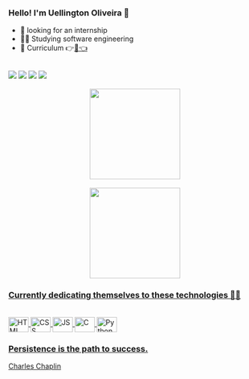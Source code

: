 ### Hello! I'm Uellington Oliveira 👋

- 🤞 looking for an internship 
- 👨‍🎓 Studying software engineering
- 💼 Curriculum   👉<a href="https://www.canva.com/design/DAE_qXM8D4A/4tEdCgH_NWeFylqc_Bfy-A/edit?utm_content=DAE_qXM8D4A&utm_campaign=designshare&utm_medium=link2&utm_source=sharebutton" target="_blank">📄👈</a>
<br>
 <a href="https://www.linkedin.com/in/uellingtonoliveira/" target="_blank"><img src="https://img.shields.io/badge/-LinkedIn-%230077B5?style=for-the-badge&logo=linkedin&logoColor=white" target="_blank"></a> 
<a href="https://discord.com/channels/@me" target="_blank"><img src="https://img.shields.io/badge/Discord-7289DA?style=for-the-badge&logo=discord&logoColor=white"></a>
<a href="https://wa.me/73998099188" target="_blank"><img src="https://img.shields.io/badge/WhatsApp-25D366?style=for-the-badge&logo=whatsapp&logoColor=white"></a>
<a href="https://mail.google.com/mail/u/0/#inbox" target="_blank"><img src="https://img.shields.io/badge/Gmail-D14836?style=for-the-badge&logo=gmail&logoColor=white"></a>
<br><br>
<div align="center">
  <a href="https://github.com/uellingtonoliver">
  <img height="180em" src="https://github-readme-stats.vercel.app/api?username=uellingtonoliver&show_icons=true&theme=dracula&include_all_commits=true&count_private=true"/>
<br><br>  
  <img height="180em" src="https://github-readme-stats.vercel.app/api/top-langs/?username=uellingtonoliver&layout=compact&langs_count=7&theme=dracula"/>
</div> 
  
### Currently dedicating themselves to these technologies 👨‍🎓
  
<div style="display: inline_block"><br>
  <img align="center" alt="HTML" height="30" width="40" src="https://cdn.jsdelivr.net/gh/devicons/devicon/icons/html5/html5-original.svg" />
  <img align="center" alt="CSS" height="30" width="40" src="https://cdn.jsdelivr.net/gh/devicons/devicon/icons/css3/css3-original.svg" />
  <img align="center" alt="JS" height="30" width="40" src="https://cdn.jsdelivr.net/gh/devicons/devicon/icons/javascript/javascript-original.svg" />
  <img align="center" alt="C" height="30" width="40" src="https://cdn.jsdelivr.net/gh/devicons/devicon/icons/c/c-original.svg" />
  <img align="center" alt=Python" height="30" width="40" src="https://cdn.jsdelivr.net/gh/devicons/devicon/icons/python/python-original.svg" />
</div>
                                                                                                                                            
### Persistence is the path to success.

Charles Chaplin 
                                                                                                                                          
